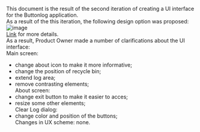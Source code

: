This document is the result of the second iteration of creating a UI interface for the Buttonlog application.<br>
As a result of the this iteration, the following design option was proposed:<br>
![image](https://user-images.githubusercontent.com/82474250/195077142-23b897a1-a134-47e0-b8c8-5e4e1d550482.png)<br>
[Link](https://www.figma.com/file/CCTH8dHGP8VzqF1XrrqAWu/ButtonLog-UI?node-id=1%3A136) for more details. <br>
As a result, Product Owner made a number of clarifications about the UI interface: <br>
Main screen:<br>
- change about icon to make it more informative;<br>
- change the position of recycle bin;<br>
- extend log area;<br>
- remove contrasting elements;<br>
About screen:<br>
- change exit button to make it easier to acces;<br>
- resize some other elements;<br>
Clear Log dialog:<br>
- change color and position of the buttons;<br>
Changes in UX scheme: none.<br>
